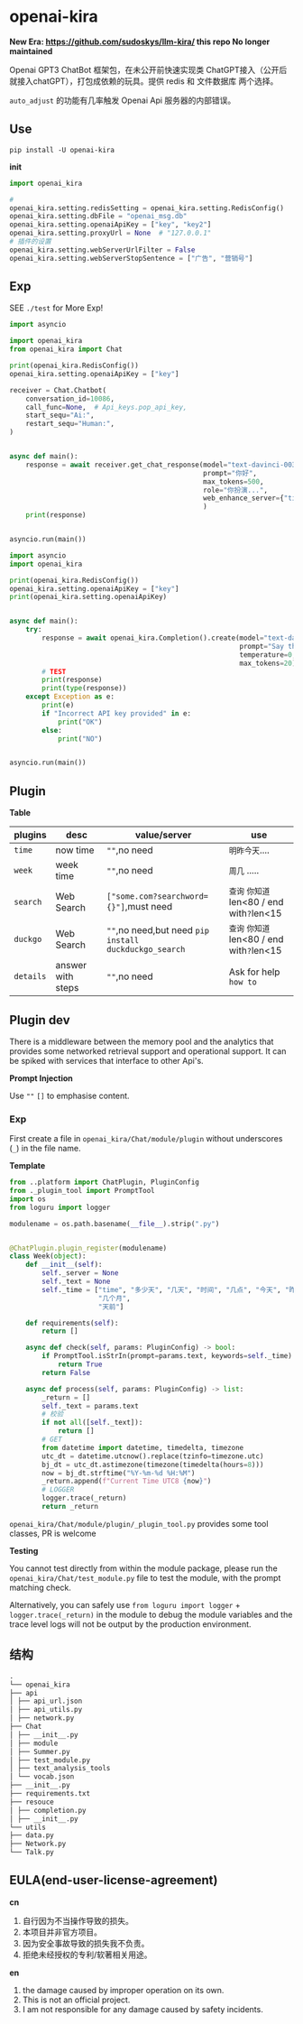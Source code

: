 # openai-kira

**New Era: https://github.com/sudoskys/llm-kira/ this repo No longer maintained**

Openai GPT3 ChatBot 框架包，在未公开前快速实现类 ChatGPT接入（公开后就接入chatGPT），打包成依赖的玩具。提供 redis 和 文件数据库
两个选择。

`auto_adjust` 的功能有几率触发 Openai Api 服务器的内部错误。

## Use

`pip install -U openai-kira`

**init**

```python
import openai_kira

# 
openai_kira.setting.redisSetting = openai_kira.setting.RedisConfig()
openai_kira.setting.dbFile = "openai_msg.db"
openai_kira.setting.openaiApiKey = ["key", "key2"]
openai_kira.setting.proxyUrl = None  # "127.0.0.1"
# 插件的设置
openai_kira.setting.webServerUrlFilter = False
openai_kira.setting.webServerStopSentence = ["广告", "营销号"]
```

## Exp

SEE `./test` for More Exp!

```python
import asyncio

import openai_kira
from openai_kira import Chat

print(openai_kira.RedisConfig())
openai_kira.setting.openaiApiKey = ["key"]

receiver = Chat.Chatbot(
    conversation_id=10086,
    call_func=None,  # Api_keys.pop_api_key,
    start_sequ="Ai:",
    restart_sequ="Human:",
)


async def main():
    response = await receiver.get_chat_response(model="text-davinci-003",
                                                prompt="你好",
                                                max_tokens=500,
                                                role="你扮演...",
                                                web_enhance_server={"time": ""}
                                                )
    print(response)


asyncio.run(main())
```

```python
import asyncio
import openai_kira

print(openai_kira.RedisConfig())
openai_kira.setting.openaiApiKey = ["key"]
print(openai_kira.setting.openaiApiKey)


async def main():
    try:
        response = await openai_kira.Completion().create(model="text-davinci-003",
                                                         prompt="Say this is a test",
                                                         temperature=0,
                                                         max_tokens=20)
        # TEST
        print(response)
        print(type(response))
    except Exception as e:
        print(e)
        if "Incorrect API key provided" in e:
            print("OK")
        else:
            print("NO")


asyncio.run(main())
```

## Plugin

**Table**

| plugins   | desc              | value/server                                          | use                                   |
|-----------|-------------------|-------------------------------------------------------|---------------------------------------|
| `time`    | now time          | `""`,no need                                          | `明昨今天`....                            |
| `week`    | week time         | `""`,no need                                          | `周几` .....                            |
| `search`  | Web Search        | `["some.com?searchword={}"]`,must need                | `查询` `你知道` len<80 / end with`?`len<15 |
| `duckgo`  | Web Search        | `""`,no need,but need `pip install duckduckgo_search` | `查询` `你知道` len<80 / end with`?`len<15 |
| `details` | answer with steps | `""`,no need                                          | Ask for help `how to`                 |

## Plugin dev

There is a middleware between the memory pool and the analytics that provides some networked retrieval support and
operational support. It can be spiked with services that interface to other Api's.

**Prompt Injection**

Use `""` `[]` to emphasise content.

### Exp

First create a file in `openai_kira/Chat/module/plugin` without underscores (`_`) in the file name.

**Template**

```python
from ..platform import ChatPlugin, PluginConfig
from ._plugin_tool import PromptTool
import os
from loguru import logger

modulename = os.path.basename(__file__).strip(".py")


@ChatPlugin.plugin_register(modulename)
class Week(object):
    def __init__(self):
        self._server = None
        self._text = None
        self._time = ["time", "多少天", "几天", "时间", "几点", "今天", "昨天", "明天", "几月", "几月", "几号",
                      "几个月",
                      "天前"]

    def requirements(self):
        return []

    async def check(self, params: PluginConfig) -> bool:
        if PromptTool.isStrIn(prompt=params.text, keywords=self._time):
            return True
        return False

    async def process(self, params: PluginConfig) -> list:
        _return = []
        self._text = params.text
        # 校验
        if not all([self._text]):
            return []
        # GET
        from datetime import datetime, timedelta, timezone
        utc_dt = datetime.utcnow().replace(tzinfo=timezone.utc)
        bj_dt = utc_dt.astimezone(timezone(timedelta(hours=8)))
        now = bj_dt.strftime("%Y-%m-%d %H:%M")
        _return.append(f"Current Time UTC8 {now}")
        # LOGGER
        logger.trace(_return)
        return _return
```

`openai_kira/Chat/module/plugin/_plugin_tool.py` provides some tool classes, PR is welcome

**Testing**

You cannot test directly from within the module package, please run the `openai_kira/Chat/test_module.py` file to test
the module, with the prompt matching check.

Alternatively, you can safely use `from loguru import logger` + `logger.trace(_return)` in the module to debug the
module variables and the trace level logs will not be output by the production environment.

## 结构

```markdown
.
└── openai_kira
├── api
│ ├── api_url.json
│ ├── api_utils.py
│ ├── network.py
├── Chat
│ ├── __init__.py
│ ├── module
│ ├── Summer.py
│ ├── test_module.py
│ ├── text_analysis_tools
│ └── vocab.json
├── __init__.py
├── requirements.txt
├── resouce
│ ├── completion.py
│ ├── __init__.py
└── utils
├── data.py
├── Network.py
└── Talk.py
```

## EULA(end-user-license-agreement)

**cn**

1. 自行因为不当操作导致的损失。
2. 本项目并非官方项目。
3. 因为安全事故导致的损失我不负责。
4. 拒绝未经授权的专利/软著相关用途。

**en**

1. the damage caused by improper operation on its own.
2. This is not an official project.
3. I am not responsible for any damage caused by safety incidents.

